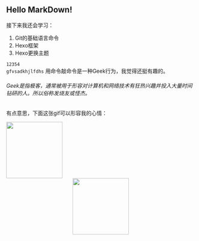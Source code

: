 ## Hello MarkDown!
接下来我还会学习：
1. Git的基础语言命令
2. Hexo框架
3. Hexo更换主题

```12354```  
```gfvsadkhjlfdhs```
用命令敲命令是一种Geek行为，我觉得还挺有趣的。
###### Geek是指极客，通常被用于形容对计算机和网络技术有狂热兴趣并投入大量时间钻研的人。所以俗称发烧友或怪杰。
有点意思，下面这张gif可以形容我的心情：


<p style="margin: 0 auto">
<img width="150" height="150"src="https://qgt-style.oss-cn-hangzhou.aliyuncs.com/newcoursep4/g1/g1-2-2/tenor.gif" \>
<div align=center><img width="150" height="150" src="https://img-blog.csdn.net/20161028230559575"/></div>
